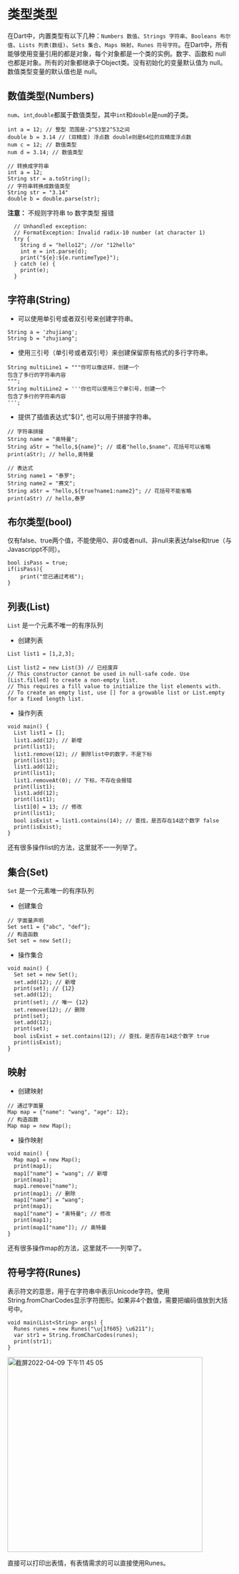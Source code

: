 # 类型类型
在Dart中，内置类型有以下几种：`Numbers 数值`、`Strings 字符串`、`Booleans 布尔值`、`Lists 列表(数组)`、`Sets 集合`、`Maps 映射`、`Runes 符号字符`。在Dart中，所有能够使用变量引用的都是对象，每个对象都是一个类的实例。数字、函数和 null 也都是对象。所有的对象都继承于Object类。没有初始化的变量默认值为 null。数值类型变量的默认值也是 null。

## 数值类型(Numbers)
`num`、`int`,`double`都属于数值类型，其中`int`和`double`是`num`的子类。
```
int a = 12; // 整型 范围是-2^53至2^53之间
double b = 3.14 // (双精度) 浮点数 double则是64位的双精度浮点数
num c = 12; // 数值类型
num d = 3.14; // 数值类型

// 转换成字符串
int a = 12;
String str = a.toString();
// 字符串转换成数值类型
String str = "3.14"
double b = double.parse(str);
```
**注意：** 不规则字符串 to 数字类型 报错
```
  // Unhandled exception:
  // FormatException: Invalid radix-10 number (at character 1)
  try {
    String d = "hello12"; //or "12hello"
    int e = int.parse(d);
    print("${e}:${e.runtimeType}");
  } catch (e) {
    print(e);
  }
```
## 字符串(String)
- 可以使用单引号或者双引号来创建字符串。
```
String a = 'zhujiang';
String b = "zhujiang";
```
- 使用三引号（单引号或者双引号）来创建保留原有格式的多行字符串。
```
String multiLine1 = """你可以像这样，创建一个
包含了多行的字符串内容
""";
String multiLine2 = '''你也可以使用三个单引号，创建一个
包含了多行的字符串内容
''';
```
- 提供了插值表达式"${}", 也可以用于拼接字符串。
```
// 字符串拼接
String name = "奥特曼";
String aStr = "hello,${name}"; // 或者"hello,$name"，花括号可以省略
print(aStr); // hello,奥特曼

// 表达式
String name1 = "泰罗";
String name2 = "赛文";
String aStr = "hello,${true?name1:name2}"; // 花括号不能省略
print(aStr) // hello,泰罗
```
## 布尔类型(bool)
仅有false、true两个值，不能使用0、非0或者null、非null来表达false和true（与Javascrippt不同）。
```
bool isPass = true;
if(isPass){
    print("您已通过考核");
}
```
## 列表(List)
`List` 是一个元素不唯一的有序队列
- 创建列表
```
List list1 = [1,2,3];

List list2 = new List(3) // 已经废弃 
// This constructor cannot be used in null-safe code. Use [List.filled] to create a non-empty list. 
// This requires a fill value to initialize the list elements with. 
// To create an empty list, use [] for a growable list or List.empty for a fixed length list.
```
- 操作列表
```
void main() {
  List list1 = [];
  list1.add(12); // 新增
  print(list1);
  list1.remove(12); // 删除list中的数字，不是下标
  print(list1);
  list1.add(12);
  print(list1);
  list1.removeAt(0); // 下标，不存在会报错
  print(list1);
  list1.add(12);
  print(list1);
  list1[0] = 13; // 修改
  print(list1);
  bool isExist = list1.contains(14); // 查找，是否存在14这个数字 false
  print(isExist);
}
```
还有很多操作list的方法，这里就不一一列举了。
## 集合(Set)
`Set` 是一个元素唯一的有序队列
- 创建集合
```
// 字面量声明
Set set1 = {"abc", "def"};
// 构造函数
Set set = new Set();
```
- 操作集合
```
void main() {
  Set set = new Set();
  set.add(12); // 新增
  print(set); // {12}
  set.add(12);
  print(set); // 唯一 {12}
  set.remove(12); // 删除
  print(set);
  set.add(12);
  print(set);
  bool isExist = set.contains(12); // 查找，是否存在14这个数字 true
  print(isExist);
}

```

## 映射
- 创建映射
```
// 通过字面量
Map map = {"name": "wang", "age": 12};
// 构造函数
Map map = new Map();
```
- 操作映射
```
void main() {
  Map map1 = new Map();
  print(map1);
  map1["name"] = "wang"; // 新增
  print(map1);
  map1.remove("name");
  print(map1); // 删除
  map1["name"] = "wang";
  print(map1);
  map1["name"] = "奥特曼"; // 修改
  print(map1);
  print(map1["name"]); // 奥特曼
}
```
还有很多操作map的方法，这里就不一一列举了。
## 符号字符(Runes)
表示符文的意思，用于在字符串中表示Unicode字符。使用String.fromCharCodes显示字符图形。如果非4个数值，需要把编码值放到大括号中。
```
void main(List<String> args) {
  Runes runes = new Runes("\u{1f605} \u6211");
  var str1 = String.fromCharCodes(runes);
  print(str1);
}
```
<img width="437" alt="截屏2022-04-09 下午11 45 05" src="https://user-images.githubusercontent.com/36124772/162581564-93d3f8ff-a433-40fe-af8f-2e39888be617.png">

直接可以打印出表情，有表情需求的可以直接使用Runes。
